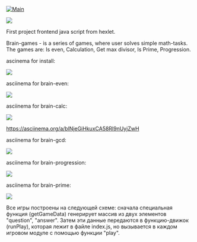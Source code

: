 [![Main](https://github.com/maletinchess/frontend-project-lvl1/workflows/Main/badge.svg)](https://github.com/maletinchess/frontend-project-lvl1/actions)

<a href="https://codeclimate.com/github/maletinchess/frontend-project-lvl1/maintainability"><img src="https://api.codeclimate.com/v1/badges/d0d3296e856145f35f74/maintainability" /></a>

First project frontend java script from hexlet.

Brain-games - is a series of games, where user solves simple math-tasks.
The games are: Is even, Calculation, Get max divisor, Is Prime, Progression.



ascinema for install:

<a href="https://asciinema.org/a/340486?speed=3&autoplay=1" target="_blank"><img src="https://asciinema.org/a/340486.svg" /></a>

asciinema for brain-even:

<a href="https://asciinema.org/a/340334?speed=3&autoplay=1" target="_blank"><img src="https://asciinema.org/a/340334.svg" /></a>

asciinema for brain-calc:

<a href="https://asciinema.org/a/blNjeGiHkuxCA58Rl9nUyjZwH?speed=3&autoplay=1" target="_blank"><img src="https://asciinema.org/a/blNjeGiHkuxCA58Rl9nUyjZwH.svg" /></a>

https://asciinema.org/a/blNjeGiHkuxCA58Rl9nUyjZwH

asciinema for brain-gcd:

<a href="https://asciinema.org/a/bkFn4Wo8qPJBO19ACIEZJxq6A?speed=3&autoplay=1" target="_blank"><img src="https://asciinema.org/a/bkFn4Wo8qPJBO19ACIEZJxq6A.svg" /></a>

asciinema for brain-progression:

<a href="https://asciinema.org/a/eYqHyG8qTtSrKQTyYUPKVFYhE?speed=3&autoplay=1" target="_blank"><img src="https://asciinema.org/a/eYqHyG8qTtSrKQTyYUPKVFYhE.svg" /></a>

asciinema for brain-prime:

<a href="https://asciinema.org/a/CZbxXatGDY94F6ITgz20L17sZ?speed=3&autoplay=1" target="_blank"><img src="https://asciinema.org/a/CZbxXatGDY94F6ITgz20L17sZ.svg" /></a>

Все игры построены на следующей схеме: сначала специальная функция (getGameData) генерирует массив из двух элементов "question", "answer". Затем эти данные передаются в функцию-движок (runPlay), которая лежит в файле index.js, но вызывается в каждом игровом модуле с помощью функции "play<game-name>".
